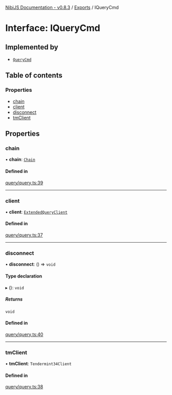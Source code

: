[NibiJS Documentation - v0.8.3](../README.md) / [Exports](../README.md) / IQueryCmd

# Interface: IQueryCmd

## Implemented by

- [`QueryCmd`](../classes/QueryCmd.md)

## Table of contents

### Properties

- [chain](IQueryCmd.md#chain)
- [client](IQueryCmd.md#client)
- [disconnect](IQueryCmd.md#disconnect)
- [tmClient](IQueryCmd.md#tmclient)

## Properties

### chain

• **chain**: [`Chain`](Chain.md)

#### Defined in

[query/query.ts:39](https://github.com/NibiruChain/ts-sdk/blob/5bcbdf3/packages/nibijs/src/query/query.ts#L39)

___

### client

• **client**: [`ExtendedQueryClient`](../README.md#extendedqueryclient)

#### Defined in

[query/query.ts:37](https://github.com/NibiruChain/ts-sdk/blob/5bcbdf3/packages/nibijs/src/query/query.ts#L37)

___

### disconnect

• **disconnect**: () => `void`

#### Type declaration

▸ (): `void`

##### Returns

`void`

#### Defined in

[query/query.ts:40](https://github.com/NibiruChain/ts-sdk/blob/5bcbdf3/packages/nibijs/src/query/query.ts#L40)

___

### tmClient

• **tmClient**: `Tendermint34Client`

#### Defined in

[query/query.ts:38](https://github.com/NibiruChain/ts-sdk/blob/5bcbdf3/packages/nibijs/src/query/query.ts#L38)
